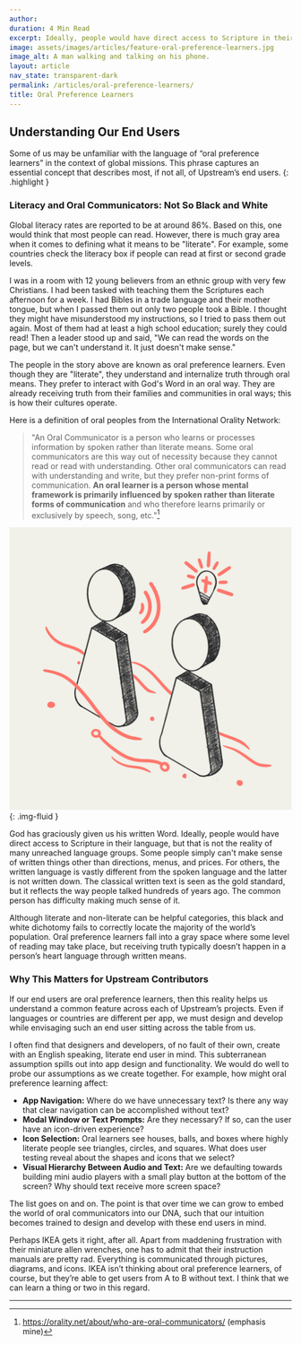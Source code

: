 ```yaml
---
author:
duration: 4 Min Read
excerpt: Ideally, people would have direct access to Scripture in their language, but that is not the reality of many unreached language groups...
image: assets/images/articles/feature-oral-preference-learners.jpg
image_alt: A man walking and talking on his phone.
layout: article
nav_state: transparent-dark
permalink: /articles/oral-preference-learners/
title: Oral Preference Learners
---
```

## Understanding Our End Users

Some of us may be unfamiliar with the language of “oral preference learners” in the context of global missions. This phrase captures an essential concept that describes most, if not all, of Upstream’s end users.
{: .highlight }

### Literacy and Oral Communicators: Not So Black and White

Global literacy rates are reported to be at around 86%. Based on this, one would think that most people can read. However, there is much gray area when it comes to defining what it means to be "literate". For example, some countries check the literacy box if people can read at first or second grade levels.

I was in a room with 12 young believers from an ethnic group with very few Christians. I had been tasked with teaching them the Scriptures each afternoon for a week. I had Bibles in a trade language and their mother tongue, but when I passed them out only two people took a Bible. I thought they might have misunderstood my instructions, so I tried to pass them out again. Most of them had at least a high school education; surely they could read! Then a leader stood up and said, "We can read the words on the page, but we can't understand it. It just doesn't make sense."

The people in the story above are known as oral preference learners. Even though they are "literate", they understand and internalize truth through oral means. They prefer to interact with God's Word in an oral way. They are already receiving truth from their families and communities in oral ways; this is how their cultures operate. 

Here is a definition of oral peoples from the International Orality Network:

> "An Oral Communicator is a person who learns or processes information by spoken rather than literate means. Some oral communicators are this way out of necessity because they cannot read or read with understanding. Other oral communicators can read with understanding and write, but they prefer non-print forms of communication. **​An oral learner is a person whose mental framework is primarily influenced by spoken rather than literate forms of communication** ​and who therefore learns primarily or exclusively by speech, song, etc."[^1]

![Oral Preference Learner Illustration](/assets/images/articles/op-learners.jpg){: .img-fluid }

God has graciously given us his written Word. Ideally, people would have direct access to Scripture in their language, but that is not the reality of many unreached language groups. Some people simply can't make sense of written things other than directions, menus, and prices. For others, the written language is vastly different from the spoken language and the latter is not written down. The classical written text is seen as the gold standard, but it reflects the way people talked hundreds of years ago. The common person has difficulty making much sense of it.

Although literate and non-literate can be helpful categories, this black and white dichotomy fails to correctly locate the majority of the world’s population. Oral preference learners fall into a gray space where some level of reading may take place, but receiving truth typically doesn’t happen in a person’s heart language through written means.

### Why This Matters for Upstream Contributors

If our end users are oral preference learners, then this reality helps us understand a common feature across each of Upstream’s projects. Even if languages or countries are different per app, we must design and develop while envisaging such an end user sitting across the table from us. 

I often find that designers and developers, of no fault of their own, create with an English speaking, literate end user in mind. This subterranean assumption spills out into app design and functionality. We would do well to probe our assumptions as we create together. For example, how might oral preference learning affect:

- **App Navigation:** Where do we have unnecessary text? Is there any way that clear navigation can be accomplished without text?
- **Modal Window or Text Prompts:** Are they necessary? If so, can the user have an icon-driven experience? 
- **Icon Selection:** Oral learners see houses, balls, and boxes where highly literate people see triangles, circles, and squares. What does user testing reveal about the shapes and icons that we select?
- **Visual Hierarchy Between Audio and Text:** Are we defaulting towards building mini audio players with a small play button at the bottom of the screen? Why should text receive more screen space?

The list goes on and on. The point is that over time we can grow to embed the world of oral communicators into our DNA, such that our intuition becomes trained to design and develop with these end users in mind.

Perhaps IKEA gets it right, after all. Apart from maddening frustration with their miniature allen wrenches, one has to admit that their instruction manuals are pretty rad. Everything is communicated through pictures, diagrams, and icons. IKEA isn’t thinking about oral preference learners, of course, but they’re able to get users from A to B without text. I think that we can learn a thing or two in this regard.

<hr class="footnote-separator">

[^1]: https://orality.net/about/who-are-oral-communicators/ (emphasis mine)
